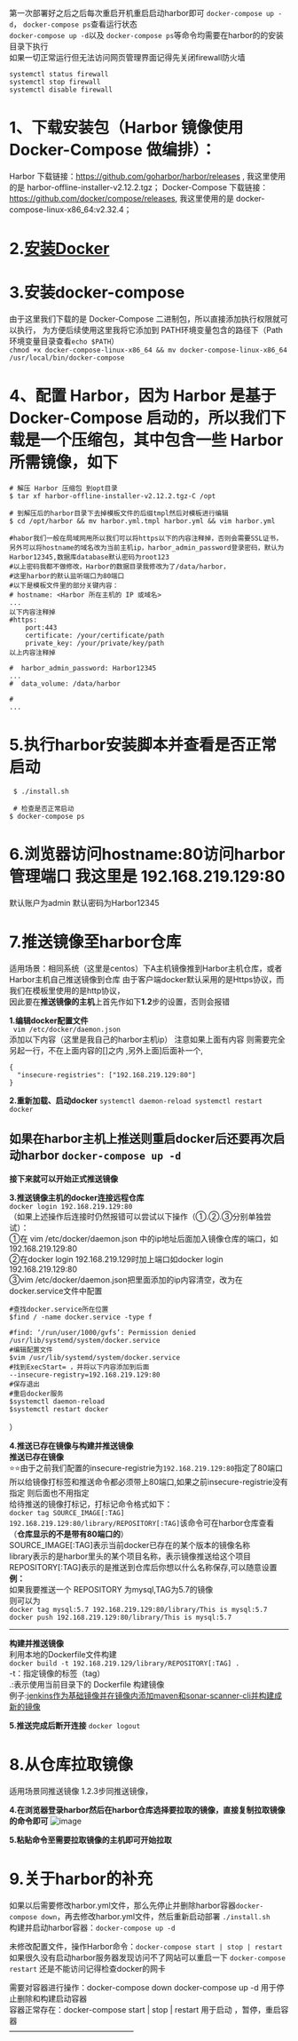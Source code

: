 第一次部署好之后之后每次重启开机重启启动harbor即可 `docker-compose up -d`， `docker-compose ps`查看运行状态  
`docker-compose up -d`以及 `docker-compose ps`等命令均需要在harbor的的安装目录下执行  
如果一切正常运行但无法访问网页管理界面记得先关闭firewall防火墙
```
systemctl status firewall
systemctl stop firewall
systemctl disable firewall
```
# 1、下载安装包（Harbor 镜像使用 Docker-Compose 做编排）：

Harbor 下载链接：https://github.com/goharbor/harbor/releases ,   我这里使用的是 harbor-offline-installer-v2.12.2.tgz；
Docker-Compose 下载链接：https://github.com/docker/compose/releases,  我这里使用的是 docker-compose-linux-x86_64:v2.32.4；

# 2.[安装Docker](docker安装.md)

# 3.安装docker-compose  
由于这里我们下载的是 Docker-Compose 二进制包，所以直接添加执行权限就可以执行，
为方便后续使用这里我将它添加到 PATH环境变量包含的路径下（Path环境变量目录查看`echo $PATH`）  
`chmod +x docker-compose-linux-x86_64 && mv docker-compose-linux-x86_64 /usr/local/bin/docker-compose`

# 4、配置 Harbor，因为 Harbor 是基于 Docker-Compose 启动的，所以我们下载是一个压缩包，其中包含一些 Harbor 所需镜像，如下  
```
# 解压 Harbor 压缩包 到opt目录
$ tar xf harbor-offline-installer-v2.12.2.tgz-C /opt

# 到解压后的harbor目录下去掉模板文件的后缀tmpl然后对模板进行编辑
$ cd /opt/harbor && mv harbor.yml.tmpl harbor.yml && vim harbor.yml

#habor我们一般在局域网用所以我们可以将https以下的内容注释掉，否则会需要SSL证书，另外可以将hostname的域名改为当前主机ip，harbor_admin_password登录密码，默认为Harbor12345,数据库database默认密码为root123  
#以上密码我都不做修改，Harbor的数据目录我修改为了/data/harbor，
#这里harbor的默认监听端口为80端口
#以下是模板文件里的部分关键内容：
# hostname: <Harbor 所在主机的 IP 或域名>
...
以下内容注释掉
#https:
    port:443
    certificate: /your/certificate/path
    private_key: /your/private/key/path
以上内容注释掉

#  harbor_admin_password: Harbor12345
...
#  data_volume: /data/harbor

#  
...
```
# 5.执行harbor安装脚本并查看是否正常启动
```
 $ ./install.sh 
 
 # 检查是否正常启动
$ docker-compose ps

```
# 6.浏览器访问hostname:80访问harbor管理端口  我这里是 192.168.219.129:80
 默认账户为admin
 默认密码为Harbor12345

# 7.推送镜像至harbor仓库
适用场景：相同系统（这里是centos）下A主机镜像推到Harbor主机仓库，或者Harbor主机自己推送镜像到仓库
由于客户端docker默认采用的是Https协议，而我们在模板里使用的是http协议，  
因此要在**推送镜像的主机**上首先作如下**1.2**步的设置，否则会报错  

 **1.编辑docker配置文件**  
` vim /etc/docker/daemon.json`  
添加以下内容（这里是我自己的harbor主机ip） 注意如果上面有内容 则需要完全另起一行，不在上面内容的[]之内 ,另外上面]后面补一个,  
```
{
  "insecure-registries": ["192.168.219.129:80"]
}
```
 **2.重新加载、启动docker**
`systemctl daemon-reload
systemctl restart docker`

 如果在harbor主机上推送则重启docker后还要再次启动harbor
`docker-compose up -d`
------------------------------------------------------------
**接下来就可以开始正式推送镜像**

  **3.推送镜像主机的docker连接远程仓库**  
   `docker login 192.168.219.129:80`  
  （如果上述操作后连接时仍然报错可以尝试以下操作（①.②.③分别单独尝试）：  
 ①在 vim /etc/docker/daemon.json 中的ip地址后面加入镜像仓库的端口，如192.168.219.129:80  
 ②在docker login 192.168.219.129时加上端口如docker login 192.168.219.129:80  
 ③vim /etc/docker/daemon.json把里面添加的ip内容清空，改为在docker.service文件中配置

  ```
  #查找docker.service所在位置 
  $find / -name docker.service -type f
  
  #find: ‘/run/user/1000/gvfs’: Permission denied
/usr/lib/systemd/system/docker.service
  #编辑配置文件 
  $vim /usr/lib/systemd/system/docker.service
  #找到ExecStart= ，并将以下内容添加到后面
  --insecure-registry=192.168.219.129:80
  #保存退出
  #重启docker服务
  $systemctl daemon-reload
  $systemctl restart docker
  ``` 
）

  **4.推送已存在镜像与构建并推送镜像**  
  **推送已存在镜像**  
  ⭐⭐由于之前我们配置的insecure-registrie为`192.168.219.129:80`指定了80端口 所以给镜像打标签和推送命令都必须带上80端口,如果之前insecure-registrie没有指定 则后面也不用指定  
  给待推送的镜像打标记，打标记命令格式如下：  
  `docker tag SOURCE_IMAGE[:TAG] 192.168.219.129:80/library/REPOSITORY[:TAG]`该命令可在harbor仓库查看 （**仓库显示的不是带有80端口的**）  
  SOURCE_IMAGE[:TAG]表示当前docker已存在的某个版本的镜像名称  
  library表示的是harbor里头的某个项目名称，表示镜像推送给这个项目  
  REPOSITORY[:TAG]表示的是推送到仓库后你想以什么名称保存,可以随意设置  
  **例：**  
  如果我要推送一个 REPOSITORY 为mysql,TAG为5.7的镜像  
  则可以为  
  `docker tag mysql:5.7 192.168.219.129:80/library/This is mysql:5.7`
  `docker push 192.168.219.129:80/library/This is mysql:5.7`  
 
  ----
**构建并推送镜像**   
利用本地的Dockerfile文件构建  
`docker build -t 192.168.219.129/library/REPOSITORY[:TAG] .`  
-t：指定镜像的标签（tag）  
.:表示使用当前目录下的 Dockerfile 构建镜像  
例子:[jenkins作为基础镜像并在镜像内添加maven和sonar-scanner-cli并构建成新的镜像](https://github.com/Zorinman/linux-docker-k8s/blob/main/docker/%E9%85%8D%E7%BD%AE%E4%B8%8E%E6%93%8D%E4%BD%9C/Dockerfile%E6%9E%84%E5%BB%BA%E9%95%9C%E5%83%8F.md)  

 **5.推送完成后断开连接**
 `docker logout`
 
# 8.从仓库拉取镜像
适用场景同推送镜像
1.2.3步同推送镜像，

**4.在浏览器登录harbor然后在harbor仓库选择要拉取的镜像，直接复制拉取镜像的命令即可**
![image](https://github.com/user-attachments/assets/39fd6107-ad60-4eaf-8fc8-55c634f97b00)


**5.粘贴命令至需要拉取镜像的主机即可开始拉取**

# 9.关于harbor的补充
如果以后需要修改harbor.yml文件，那么先停止并删除harbor容器`docker-compose down`，再去修改harbor.yml文件，然后重新启动部署 `./install.sh`  
构建并启动harbor容器：`docker-compose up -d`  

未修改配置文件，操作Harbor命令：`docker-compose start | stop | restart`        
如果很久没有启动harbor服务器发现访问不了网站可以重启一下  `docker-compose restart`   还是不能访问记得检查docker的网卡  

需要对容器进行操作：docker-compose down  docker-compose up -d 用于停止删除和构建启动容器  
容器正常存在：docker-compose start | stop | restart  用于启动 ，暂停，重启容器  
————————————————

